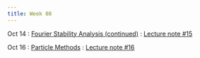 ```yaml
---
title: Week 08
---
```


Oct 14
: [Fourier Stability Analysis (continued)](https://boguoporousmedia.github.io/HWRS504-2025Fall/lecture/)
  : [Lecture note #15](https://boguoporousmedia.github.io/HWRS504-2025Fall/lecture/)

Oct 16
: [Particle Methods](https://boguoporousmedia.github.io/HWRS504-2025Fall/lecture/)
  : [Lecture note #16](https://boguoporousmedia.github.io/HWRS504-2025Fall/lecture/)

